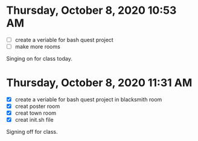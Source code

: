 # Thursday, October  8, 2020 10:53 AM
- [ ] create a veriable for bash quest project
- [ ] make more rooms

Singing on for class today.

# Thursday, October  8, 2020 11:31 AM
- [x] create a veriable for bash quest project in blacksmith room
- [x] creat poster room
- [x] creat town room
- [x] creat init.sh file

Signing off for class. 